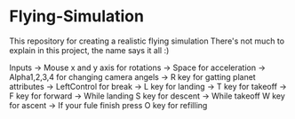 # Flying-Simulation
This repository for creating a realistic flying simulation
There's not much to explain in this project, the name says it all :)

Inputs
-> Mouse x and y axis for rotations
-> Space for acceleration
-> Alpha1,2,3,4 for changing camera angels
-> R key for gatting planet attributes
-> LeftControl for break
-> L key for landing
-> T key for takeoff
-> F key for forward
-> While landing S key for descent
-> While takeoff W key for ascent
-> If your fule finish press O key for refilling
